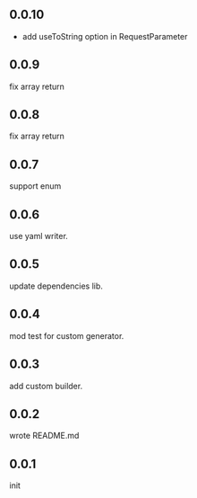 ## 0.0.10

- add useToString option in RequestParameter

## 0.0.9

fix array return

## 0.0.8

fix array return

## 0.0.7

support enum

## 0.0.6

use yaml writer.

## 0.0.5

update dependencies lib.

## 0.0.4

mod test for custom generator.

## 0.0.3

add custom builder.

## 0.0.2

wrote README.md

## 0.0.1

init
